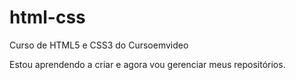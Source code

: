 # html-css
 Curso de HTML5 e CSS3  do Cursoemvideo

Estou aprendendo a criar e agora vou gerenciar meus repositórios.
